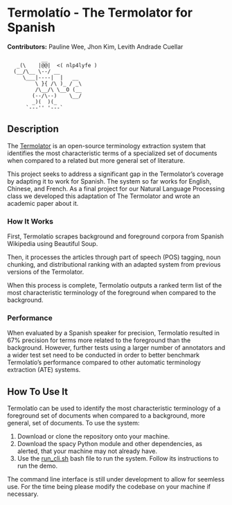 # Termolatío - The Termolator for Spanish
**Contributors:** Pauline Wee, Jhon Kim, Levith Andrade Cuellar
~~~
           __     
   _(\    |@@|  <( nlp4lyfe )
  (__/\__ \--/ __ 
     \___|----|  |   __
         \ }{ /\ )_ / _\
         /\__/\ \__O (__ 
        (--/\--)    \__/
        _)(  )(_
      `---'' '---`
~~~

## Description
The [Termolator](https://github.com/AdamMeyers/The_Termolator) is an open-source terminology extraction system that identifies the most characteristic terms of a specialized set of documents when compared to a related but more general set of literature. 

This project seeks to address a significant gap in the Termolator’s coverage by adapting it to work for Spanish. The system so far works for English, Chinese, and French. As a final project for our Natural Language Processing class we developed this adaptation of The Termolator and wrote an academic paper about it. 

### How It Works
First, Termolatío scrapes background and foreground corpora from Spanish Wikipedia using Beautiful Soup. 

Then, it processes the articles through part of speech (POS) tagging, noun chunking, and distributional ranking with an adapted system from previous versions of the Termolator. 

When this process is complete, Termolatío outputs a ranked term list of the most characteristic terminology of the foreground when compared to the background. 

### Performance 
When evaluated by a Spanish speaker for precision, Termolatío resulted in 67% precision for terms more related to the foreground than the background. However, further tests using a larger number of annotators and a wider test set need to be conducted in order to better benchmark Termolatío’s performance compared to other automatic terminology extraction (ATE) systems. 

## How To Use It
Termolatío can be used to identify the most characteristic terminology of a foreground set of documents when compared to a background, more general, set of documents.
To use the system:
1. Download or clone the repository onto your machine.
2. Download the spacy Python module and other dependencies, as alerted, that your machine may not already have.
3. Use the [run_cli.sh](termolatío/run_cli.sh) bash file to run the system. Follow its instructions to run the demo.

The command line interface is still under development to allow for seemless use. For the time being please modify the codebase on your machine if necessary. 
